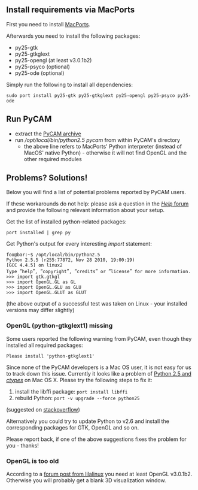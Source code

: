 Install requirements via MacPorts
---------------------------------

First you need to install
[MacPorts](http://www.macports.org/install.php).

Afterwards you need to install the following packages:

-   py25-gtk
-   py25-gtkglext
-   py25-opengl (at least v3.0.1b2)
-   py25-psyco (optional)
-   py25-ode (optional)

Simply run the following to install all dependencies:

`sudo port install py25-gtk py25-gtkglext py25-opengl py25-psyco py25-ode`

Run PyCAM
---------

-   extract the [PyCAM
    archive](http://pycam.sourceforge.net/download.html)
-   run */opt/local/bin/python2.5 pycam* from within PyCAM's directory
    -   the above line refers to MacPorts' Python interpreter (instead
        of MacOS' native Python) - otherwise it will not find OpenGL and
        the other required modules

Problems? Solutions!
--------------------

Below you will find a list of potential problems reported by PyCAM
users.

If these workarounds do not help: please ask a question in the [*Help*
forum](http://sourceforge.net/projects/pycam/forums/forum/860184) and
provide the following relevant information about your setup.

Get the list of installed python-related packages:

`port installed | grep py`

Get Python's output for every interesting *import* statement:

`foo@bar:~$ /opt/local/bin/python2.5`\
`Python 2.5.5 (r255:77872, Nov 28 2010, 19:00:19) `\
`[GCC 4.4.5] on linux2`\
`Type `“`help`”`, `“`copyright`”`, `“`credits`”` or `“`license`”` for more information.`\
`>>> import gtk.gtkgl`\
`>>> import OpenGL.GL as GL`\
`>>> import OpenGL.GLU as GLU`\
`>>> import OpenGL.GLUT as GLUT`

(the above output of a successful test was taken on Linux - your
installed versions may differ slightly)

### OpenGL (python-gtkglext1) missing

Some users reported the following warning from PyCAM, even though they
installed all required packages:

`Please install 'python-gtkglext1'`

Since none of the PyCAM developers is a Mac OS user, it is not easy for
us to track down this issue. Currently it looks like a problem of
[Python 2.5 and *ctypes*](https://trac.macports.org/ticket/26186) on Mac
OS X. Please try the following steps to fix it:

1.  install the libffi package: `port install libffi`
2.  rebuild Python: `port -v upgrade --force python25`

(suggested on
[stackoverflow](http://stackoverflow.com/questions/4535725/ctypes-import-not-working-on-python-2-5/4536064#4536064))

Alternatively you could try to update Python to v2.6 and install the
corresponding packages for GTK, OpenGL and so on.

Please report back, if one of the above suggestions fixes the problem
for you - thanks!

### OpenGL is too old

According to a [forum post from
lilalinux](http://sourceforge.net/projects/pycam/forums/forum/860183/topic/3800091)
you need at least OpenGL v3.0.1b2. Otherwise you will probably get a
blank 3D visualization window.
